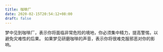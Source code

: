 ```yaml
---
title: 咖啡厂
date: 2020-02-15T20:54:12+08:00
draft: false
---
```


梦中见到咖啡厂，表示你将面临非常危险的境地，你必须集中精力，提高警惕，以避免灾难性的后果。
如果梦见研磨咖啡的声音，表示你将很难克服邪恶对你的影响。
